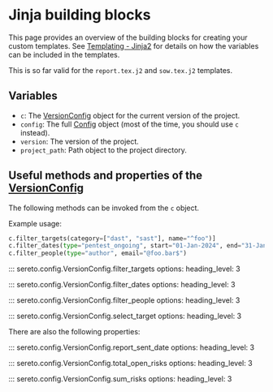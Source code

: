 # Jinja building blocks

This page provides an overview of the building blocks for creating your custom templates. See [Templating - Jinja2](../concepts/idea.md#templating-jinja2) for details on how the variables can be included in the templates.

This is so far valid for the `report.tex.j2` and `sow.tex.j2` templates.

## Variables

- `c`: The [VersionConfig](../reference/config.md#sereto.config.VersionConfig) object for the current version of the project.
- `config`: The full [Config](../reference/config.md#sereto.config.Config) object (most of the time, you should use `c` instead).
- `version`: The version of the project.
- `project_path`: Path object to the project directory.


## Useful methods and properties of the [VersionConfig](../reference/config.md#sereto.config.VersionConfig)

The following methods can be invoked from the `c` object.

Example usage:

```py
c.filter_targets(category=["dast", "sast"], name="^foo")]
c.filter_dates(type="pentest_ongoing", start="01-Jan-2024", end="31-Jan-2024")
c.filter_people(type="author", email="@foo.bar$")
```

::: sereto.config.VersionConfig.filter_targets
    options:
        heading_level: 3

::: sereto.config.VersionConfig.filter_dates
    options:
        heading_level: 3

::: sereto.config.VersionConfig.filter_people
    options:
        heading_level: 3

::: sereto.config.VersionConfig.select_target
    options:
        heading_level: 3

There are also the following properties:

::: sereto.config.VersionConfig.report_sent_date
    options:
        heading_level: 3

::: sereto.config.VersionConfig.total_open_risks
    options:
        heading_level: 3

::: sereto.config.VersionConfig.sum_risks
    options:
        heading_level: 3
